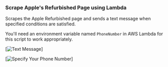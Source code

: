### Scrape Apple's Refurbished Page using Lambda

Scrapes the Apple Refurbished page and sends a text message when specified conditions are satisfied.

You'll need an environment variable named `PhoneNumber` in AWS Lambda for this script to work appropriately.

[![Text Message](https://www.aaronwht.com/images/apple-refurbished-scraper/apple-refurbished-scraper.png)]

[![Specify Your Phone Number](https://www.aaronwht.com/images/apple-refurbished-scraper/apple-refurbished-scraper-env-var.png)]
